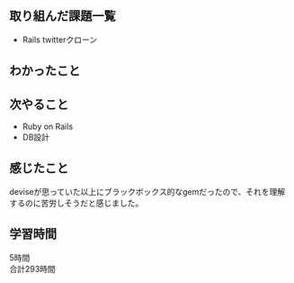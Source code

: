 ## 取り組んだ課題一覧
- Rails twitterクローン

## わかったこと


## 次やること
- Ruby on Rails
- DB設計

## 感じたこと
deviseが思っていた以上にブラックボックス的なgemだったので、それを理解するのに苦労しそうだと感じました。

## 学習時間
5時間<br />
合計293時間